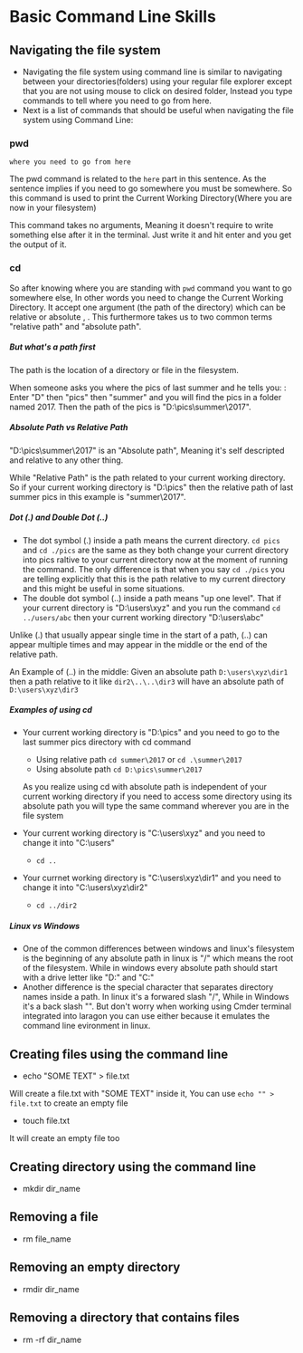 # Basic Command Line Skills
## Navigating the file system
- Navigating the file system using command line is similar to navigating between your directories(folders) using your regular file explorer except that you are not using mouse to click on desired folder, Instead you type commands to tell where you need to go from here.
- Next is a list of commands that should be useful when navigating the file system using Command Line:
### pwd
` where you need to go from here `

The pwd command is related to the `here` part in this sentence. As the sentence implies if you need to go somewhere you must be somewhere. So this command is used to print the Current Working Directory(Where you are now in your filesystem)

This command takes no arguments, Meaning it doesn't require to write something else after it in the terminal. Just write it and hit enter and you get the output of it.

### cd
So after knowing where you are standing with ` pwd ` command you want to go somewhere else, In other words you need to change the Current Working Directory. It accept one argument (the path of the directory) which can be relative or absolute , . This furthermore takes us to two common terms "relative path" and "absolute path".
##### But what's a path first
The path is the location of a directory or file in the filesystem.

When someone asks you where the pics of last summer and he tells you: : Enter "D" then "pics" then "summer" and you will find the pics in a folder named 2017. Then the path of the pics is "D:\pics\summer\2017".

##### Absolute Path vs Relative Path
"D:\pics\summer\2017" is an "Absolute path", Meaning it's self descripted and relative to any other thing.

While "Relative Path" is the path related to your current working directory. So if your current working directory is "D:\pics" then the relative path of last summer pics in this example is "summer\2017".

##### Dot (.) and Double Dot (..)
- The dot symbol (.) inside a path means the current directory. ``` cd pics ``` and ``` cd ./pics ``` are the same as they both change your current directory into pics raltive to your current directory now at the moment of running the command. The only difference is that when you say ``` cd ./pics ``` you are telling explicitly that this is the path relative to my current directory and this might be useful in some situations.
- The double dot symbol (..) inside a path means "up one level". That if your current directory is "D:\users\xyz" and you run the command ``` cd ../users/abc ``` then your current working directory "D:\users\abc"

Unlike (.) that usually appear single time in the start of a path, (..) can appear multiple times and may appear in the middle or the end of the relative path. 

An Example of (..) in the middle: Given an absolute path ``` D:\users\xyz\dir1 ``` then a path relative to it like ``` dir2\..\..\dir3 ``` will have an absolute path of ``` D:\users\xyz\dir3 ```

##### Examples of using cd
- Your current working directory is "D:\pics" and you need to go to the last summer pics directory with cd command
    - Using relative path ``` cd summer\2017 ``` or ``` cd .\summer\2017 ```
    - Using absolute path ``` cd D:\pics\summer\2017 ```
  
  As you realize using cd with absolute path is independent of your current working directory if you need to access some directory using its absolute path you will type the same command wherever you are in the file system

- Your current working directory is "C:\users\xyz" and you need to change it into "C:\users"
  - ``` cd .. ```
- Your currnet working directory is "C:\users\xyz\dir1" and you need to change it into "C:\users\xyz\dir2"
  - ``` cd ../dir2 ```
  
##### Linux vs Windows
- One of the common differences between windows and linux's filesystem is the beginning of any absolute path in linux is "/" which means the root of the filesystem. While in windows every absolute path should start with a drive letter like "D:" and "C:"
- Another difference is the special character that separates directory names inside a path. In linux it's a forwared slash "/", While in Windows it's a back slash "\". But don't worry when working using Cmder terminal integrated into laragon you can use either because it emulates the command line evironment in linux.

## Creating files using the command line

- echo "SOME TEXT" > file.txt

Will create a file.txt with "SOME TEXT" inside it, You can use ``` echo "" > file.txt ``` to create an empty file

- touch file.txt

It will create an empty file too

## Creating directory using the command line
- mkdir dir_name

## Removing a file 

- rm file_name

## Removing an empty directory
- rmdir dir_name

## Removing a directory that contains files
- rm -rf dir_name

